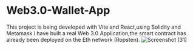 # Web3.0-Wallet-App

This project is being developed with Vite and React,using Solidity and Metamask i have built  a real Web 3.0 Application,the smart contract has already been deployed on the Eth network (Ropsten). 
![Screenshot (31)](https://user-images.githubusercontent.com/102025110/199386051-96a1f2ae-3d2f-4501-8c6f-50864670ea0b.png)
